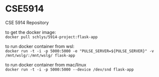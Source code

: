 # CSE5914
CSE 5914 Repository

to get the docker image:
<br>
```docker pull schlys/5914-project:flask-app```

to run docker container from wsl:
<br>
```docker run -t -i -p 5000:5000 -e "PULSE_SERVER=${PULSE_SERVER}" -v /mnt/wslg/:/mnt/wslg/ flask-app```

to run docker container from mac/linux
<br>
```docker run -t -i -p 5000:5000 --device /dev/snd flask-app```